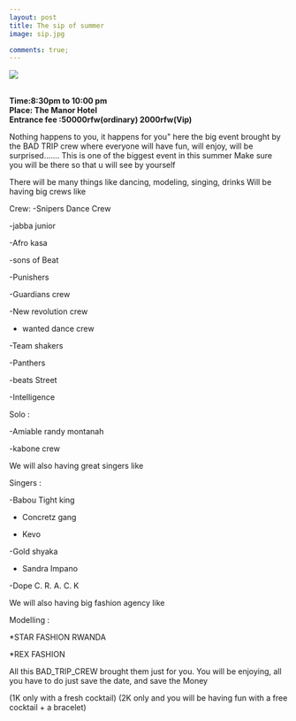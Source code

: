 ```yaml
---
layout: post
title: The sip of summer
image: sip.jpg

comments: true;
---
```



<img src="{{site.github.url}}/img/sip.jpg"><br>
<br>


<strong>Time:8:30pm to 10:00 pm<br>Place: The Manor Hotel<br>Entrance fee :50000rfw(ordinary) 2000rfw(Vip) <br></strong>

Nothing happens to you, it happens for you" here the big event brought by the BAD TRIP crew where everyone will have fun, will enjoy, will be surprised....... This is one of the biggest event in this summer Make sure you will be there so that u will see by yourself

There will be many things like dancing, modeling, singing, drinks
Will be having big crews like

Crew:
-Snipers Dance Crew

-jabba junior

-Afro kasa

-sons of Beat

-Punishers

-Guardians crew

-New revolution crew

- wanted dance crew

-Team shakers

-Panthers

-beats Street

-Intelligence

Solo :

-Amiable randy montanah

-kabone crew

We will also having great singers like

Singers :

-Babou Tight king

- Concretz gang

- Kevo

-Gold shyaka

- Sandra Impano

-Dope C. R. A. C. K

We will also having big fashion agency like

Modelling :

*STAR FASHION RWANDA

*REX FASHION

All this BAD_TRIP_CREW brought them just for you. You will be enjoying, all you have to do just save the date, and save the Money


(1K only with a fresh cocktail)
(2K only and you will be having fun with a free cocktail + a bracelet)

